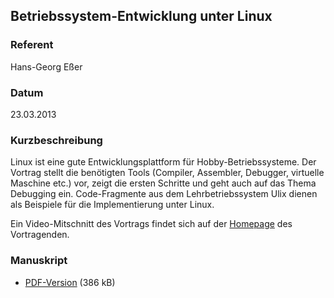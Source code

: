## Betriebssystem-Entwicklung unter Linux


### Referent
Hans-Georg Eßer

### Datum
23.03.2013

### Kurzbeschreibung
Linux ist eine gute Entwicklungsplattform für Hobby-Betriebssysteme. Der
Vortrag stellt die benötigten Tools (Compiler, Assembler, Debugger, virtuelle
Maschine etc.) vor, zeigt die ersten Schritte und geht auch auf das Thema
Debugging ein. Code-Fragmente aus dem Lehrbetriebssystem Ulix dienen als
Beispiele für die Implementierung unter Linux.

Ein Video-Mitschnitt des Vortrags findet sich auf der [Homepage](http://www.hgesser.de/talks.html) des Vortragenden.

### Manuskript

* [PDF-Version](/download/Vortraege/OS_Entwicklung_LIT_2013.pdf) (386 kB)
